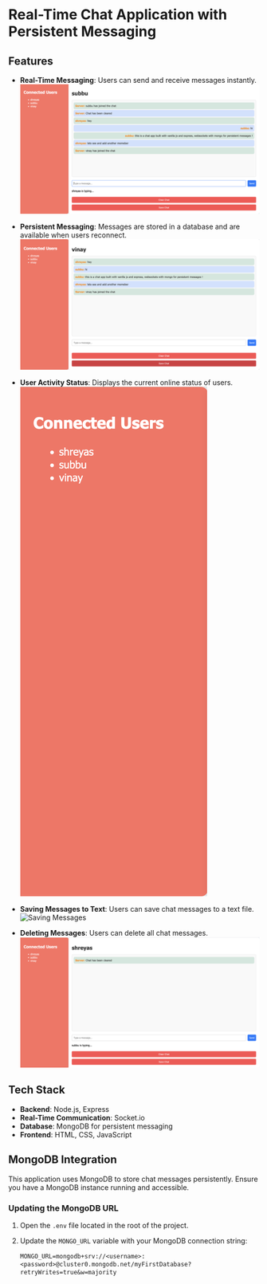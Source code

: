 # Real-Time Chat Application with Persistent Messaging

## Features

- **Real-Time Messaging**: Users can send and receive messages instantly.
  ![Real-Time Messaging](first.png)

- **Persistent Messaging**: Messages are stored in a database and are available when users reconnect.
  ![Persistent Messaging](sec.png)

- **User Activity Status**: Displays the current online status of users.
  ![User Activity Status](third.png)

- **Saving Messages to Text**: Users can save chat messages to a text file.
  ![Saving Messages](fourth.png)

- **Deleting Messages**: Users can delete all chat messages.
  ![Deleting Messages](fifth.png)

## Tech Stack

- **Backend**: Node.js, Express
- **Real-Time Communication**: Socket.io
- **Database**: MongoDB for persistent messaging
- **Frontend**: HTML, CSS, JavaScript

## MongoDB Integration

This application uses MongoDB to store chat messages persistently. Ensure you have a MongoDB instance running and accessible.

### Updating the MongoDB URL

1. Open the `.env` file located in the root of the project.
2. Update the `MONGO_URL` variable with your MongoDB connection string:

   ```plaintext
   MONGO_URL=mongodb+srv://<username>:<password>@cluster0.mongodb.net/myFirstDatabase?retryWrites=true&w=majority
